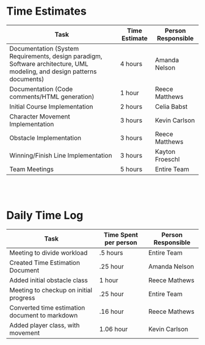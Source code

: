 # Time Estimates

| Task                                                                                                                     | Time Estimate | Person Responsible |
|--------------------------------------------------------------------------------------------------------------------------|---------------|--------------------|
| Documentation (System Requirements, design paradigm, Software architecture, UML modeling, and design patterns documents) | 4 hours       | Amanda Nelson      |
| Documentation (Code comments/HTML generation)                                                                            | 1 hour        | Reece Matthews     |
| Initial Course Implementation                                                                                            | 2 hours       | Celia Babst        |
| Character Movement Implementation                                                                                        | 3 hours       | Kevin Carlson      |
| Obstacle Implementation                                                                                                  | 3 hours       | Reece Matthews     |
| Winning/Finish Line Implementation                                                                                       | 3 hours       | Kayton Froeschl    |
| Team Meetings                                                                                                            | 5 hours       | Entire Team        |

<br/>
<br/>

# Daily Time Log

| Task                                                  | Time Spent per person | Person Responsible |
|-------------------------------------------------------|-----------------------|--------------------|
| Meeting to divide workload                            | .5 hours              | Entire Team        |
| Created Time Estimation Document                      | .25 hour              | Amanda Nelson      |
| Added initial obstacle class                          | 1 hour                | Reece Mathews      |
| Meeting to checkup on initial progress                | .25 hour              | Entire Team        |
| Converted time estimation document to markdown        | .16 hour              | Reece Mathews      |
| Added player class, with movement                     | 1.06 hour             | Kevin Carlson      |
